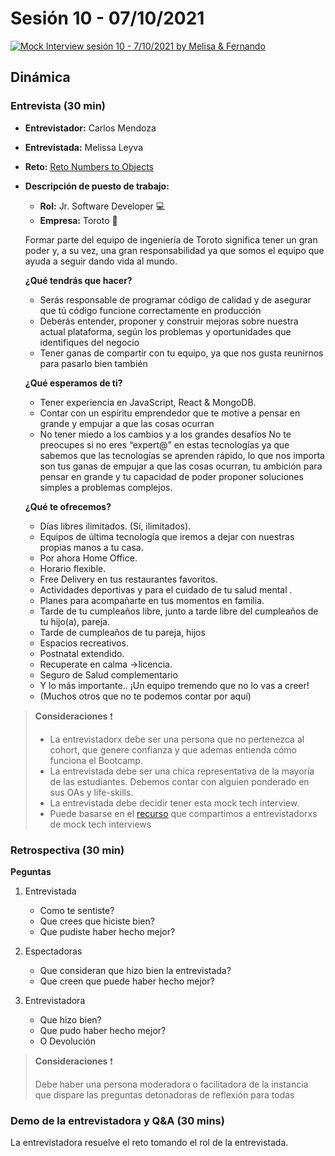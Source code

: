 # Sesión 10 - 07/10/2021

[![Mock Interview sesión 10 - 7/10/2021 by Melisa & Fernando](https://img.youtube.com/vi/TEbiUVmZIS4/0.jpg)](https://www.youtube.com/watch?v=TEbiUVmZIS4)

## Dinámica

### Entrevista (30 min)

* __Entrevistador:__ Carlos Mendoza
* __Entrevistada:__ Melissa Leyva
* __Reto:__ [Reto Numbers to Objects](https://www.codewars.com/kata/57ced2c1c6fdc22123000316/train/javascript)
* __Descripción de puesto de trabajo:__

  - __Rol:__ Jr. Software Developer 💻
  - __Empresa:__ Toroto 💚

  Formar parte del equipo de ingeniería de Toroto significa tener un gran poder y,
  a su vez, una gran responsabilidad ya que somos el equipo que ayuda a seguir
  dando vida al mundo.

  __¿Qué tendrás que hacer?__

  - Serás responsable de programar código de calidad y de asegurar que tú código
    funcione correctamente en producción
  - Deberás entender, proponer y construir mejoras sobre nuestra actual plataforma,
    según los problemas y oportunidades que identifiques del negocio
  - Tener ganas de compartir con tu equipo, ya que nos gusta reunirnos para pasarlo
    bien también

  __¿Qué esperamos de ti?__

  - Tener experiencia en JavaScript, React & MongoDB.
  - Contar con un espíritu emprendedor que te motive a pensar en grande y
        empujar a que las cosas ocurran
  - No tener miedo a los cambios y a los grandes desafíos
        No te preocupes si no eres “expert@” en estas tecnologías ya que sabemos que las
        tecnologías se aprenden rápido, lo que nos importa son tus ganas de empujar a
        que las cosas ocurran, tu ambición para pensar en grande y tu capacidad de
        poder proponer soluciones simples a problemas complejos.

  __¿Qué te ofrecemos?__

  - Días libres ilimitados. (Sí, ilimitados).
  - Equipos de última tecnología que iremos a dejar con nuestras propias manos a tu casa.
  - Por ahora Home Office.
  - Horario flexible.
  - Free Delivery en tus restaurantes favoritos.
  - Actividades deportivas y para el cuidado de tu salud mental .
  - Planes para acompañarte en tus momentos en familia.
  - Tarde de tu cumpleaños libre, junto a tarde libre del cumpleaños de tu
    hijo(a), pareja.
  - Tarde de cumpleaños de tu pareja, hijos
  - Espacios recreativos.
  - Postnatal extendido.
  - Recuperate en calma →licencia.
  - Seguro de Salud complementario
  - Y lo más importante.. ¡Un equipo tremendo que no lo vas a creer!
  - (Muchos otros que no te podemos contar por aquí)

> __Consideraciones__ ❗
>
> * La entrevistadorx debe ser una persona que no pertenezca al cohort, que
> genere confianza y que ademas entienda cómo funciona el Bootcamp.
> * La entrevistada debe ser una chica representativa de la mayoría de las
> estudiantes. Debemos contar con alguien ponderado en sus OAs y life-skills.
> * La entrevistada debe decidir tener esta mock tech interview.
> * Puede basarse en el [recurso](https://github.com/laboratoria/frontend-questions)
> que compartimos a entrevistadorxs de mock tech interviews

### Retrospectiva (30 min)

__Peguntas__

1. Entrevistada

   - Como te sentiste?
   - Que crees que hiciste bien?
   - Que pudiste haber hecho mejor?

2. Espectadoras

   - Que consideran que hizo bien la entrevistada?
   - Que creen que puede haber hecho mejor?

3. Entrevistadora

   - Que hizo bien?
   - Que pudo haber hecho mejor?
   - O Devolución

> __Consideraciones__ ❗
>
> Debe haber una persona moderadora o facilitadora de la instancia que dispare
> las preguntas detonadoras de reflexión para todas

### Demo de la entrevistadora y Q&A (30 mins)

La entrevistadora resuelve el reto tomando el rol de la entrevistada.
